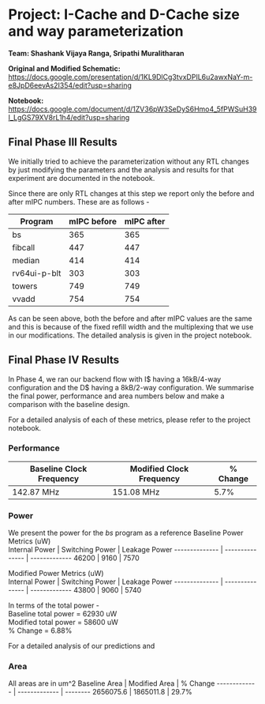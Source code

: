 # **Project: I-Cache and D-Cache size and way parameterization**

**Team: Shashank Vijaya Ranga, Sripathi Muralitharan**

**Original and Modified Schematic:** https://docs.google.com/presentation/d/1KL9DlCg3tvxDPIL6u2awxNaY-m-e8JpD6eevAs2I354/edit?usp=sharing

**Notebook:** https://docs.google.com/document/d/1ZV36pW3SeDyS6Hmo4_5fPWSuH39I_LgGS79XV8rL1h4/edit?usp=sharing

## **Final Phase III Results**

We initially tried to achieve the parameterization without any RTL changes by just modifying the parameters and the analysis and results for that experiment are documented in the notebook.

Since there are only RTL changes at this step we report only the before and after mIPC numbers. These are as follows - 

Program | mIPC before | mIPC after
------- | ----------- | ----------
bs | 365 | 365
fibcall | 447 | 447
median | 414 | 414
rv64ui-p-blt | 303 | 303
towers | 749 | 749
vvadd | 754 | 754

As can be seen above, both the before and after mIPC values are the same and this is because of the fixed refill width and the multiplexing that we use in our modifications. The detailed analysis is given in the project notebook.

## **Final Phase IV Results**

In Phase 4, we ran our backend flow with I$ having a 16kB/4-way configuration and the D$ having a 8kB/2-way configuration. We summarise the final power, performance and area numbers below and make a comparison with the baseline design.

For a detailed analysis of each of these metrics, please refer to the project notebook.

### **Performance**
Baseline Clock Frequency | Modified Clock Frequency | % Change
------------------------ | ------------------------ | --------
142.87 MHz | 151.08 MHz | 5.7%

### **Power**
We present the power for the *bs* program as a reference
Baseline Power Metrics (uW)<br/>
Internal Power | Switching Power | Leakage Power 
-------------- | --------------- | ------------- 
46200 | 9160 | 7570 

Modified Power Metrics (uW)<br/>
Internal Power | Switching Power | Leakage Power 
-------------- | --------------- | ------------- 
43800 | 9060 | 5740

In terms of the total power -<br/> 
Baseline total power = 62930 uW<br/>
Modified total power = 58600 uW<br/>
% Change = 6.88%<br/>

For a detailed analysis of our predictions and 
### **Area**
All areas are in um^2
Baseline Area | Modified Area | % Change
------------- | ------------- | --------
2656075.6 | 1865011.8 | 29.7%

